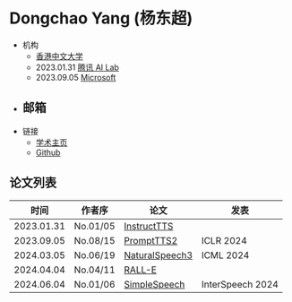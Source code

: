 # Dongchao Yang (杨东超)

- 机构
  - [香港中文大学](../Institutions/CUHK_香港中文大学.md)
  - 2023.01.31 [腾讯 AI Lab](../Institutions/TecentAI.md)
  - 2023.09.05 [Microsoft](../Institutions/Microsoft.md)
- 邮箱
  - 
- 链接
  - [学术主页](https://dongchaoyang.top)
  - [Github](https://github.com/yangdongchao)

## 论文列表

| 时间 | 作者序 | 论文 | 发表 |
|:-:|:-:|---|---|
| 2023.01.31 | No.01/05 | [InstructTTS](../Models/Prompt/2023.01.31_InstructTTS.md) |
| 2023.09.05 | No.08/15 | [PromptTTS2](../Models/Prompt/2023.09.05_PromptTTS2.md) | ICLR 2024
| 2024.03.05 | No.06/19 | [NaturalSpeech3](../Models/Diffusion/2024.03.05_NaturalSpeech3.md) | ICML 2024
| 2024.04.04 | No.04/11 | [RALL-E](../Models/Speech_LLM/2024.04.04_RALL-E.md) |
| 2024.06.04 | No.01/06 | [SimpleSpeech](../Models/Diffusion/2024.06.04_SimpleSpeech.md) | InterSpeech 2024